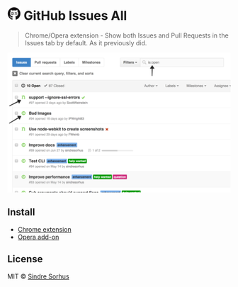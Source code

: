 # <img src="icon.png" width="30"> GitHub Issues All

> Chrome/Opera extension - Show both Issues and Pull Requests in the Issues tab by default. As it previously did.

![](screenshot.png)


## Install

* [Chrome extension](https://chrome.google.com/webstore/detail/github-issues-all/ahkcgmpcfiijldaijfjekdffckpidieb)
* [Opera add-on](https://addons.opera.com/en/extensions/details/github-issues-all/)

## License

MIT © [Sindre Sorhus](http://sindresorhus.com)
